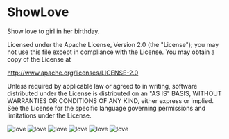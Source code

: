 # ShowLove
Show love to girl in her birthday.

Licensed under the Apache License, Version 2.0 (the "License");
you may not use this file except in compliance with the License.
You may obtain a copy of the License at

   http://www.apache.org/licenses/LICENSE-2.0

Unless required by applicable law or agreed to in writing, software
distributed under the License is distributed on an "AS IS" BASIS,
WITHOUT WARRANTIES OR CONDITIONS OF ANY KIND, either express or implied.
See the License for the specific language governing permissions and
limitations under the License.

![love](http://d.pcs.baidu.com/thumbnail/4d15d5f19e1e1c72e72060fe26227dec?fid=319990396-250528-1008051463512017&time=1446188400&sign=FDTAER-DCb740ccc5511e5e8fedcff06b081203-JZN%2B%2BBnS%2BxsGLSjQqVw8x%2FOs2jY%3D&rt=sh&expires=2h&r=242141919&sharesign=unknown&size=c710_u500&quality=100)
![love](http://d.pcs.baidu.com/thumbnail/7eaca9b10fe9a57c84b2bfea827fdff5?fid=319990396-250528-596562245813105&time=1446188400&sign=FDTAER-DCb740ccc5511e5e8fedcff06b081203-ZzJ%2FEZGIK4wmyCMS1sFYhDRwppU%3D&rt=sh&expires=2h&r=786347527&sharesign=unknown&size=c710_u500&quality=100)
![love](http://d.pcs.baidu.com/thumbnail/50e870ed2af6b58e288213d94c8203fc?fid=319990396-250528-835242912041643&time=1446188400&sign=FDTAER-DCb740ccc5511e5e8fedcff06b081203-1%2BI4VXm1%2F6AyB%2FqxTpIdzBU4h28%3D&rt=sh&expires=2h&r=340397885&sharesign=unknown&size=c710_u500&quality=100)
![love](http://d.pcs.baidu.com/thumbnail/ffd3bc179d196aaf727f09031c5c0a35?fid=319990396-250528-908790793953689&time=1446188400&sign=FDTAER-DCb740ccc5511e5e8fedcff06b081203-4d221ihdZeUNaMOeDPEyc0LOfoY%3D&rt=sh&expires=2h&r=352367105&sharesign=unknown&size=c710_u500&quality=100)
![love](http://d.pcs.baidu.com/thumbnail/84c7246cad0ca0640c552d5ebdeaa0cd?fid=319990396-250528-779706314630536&time=1446188400&sign=FDTAER-DCb740ccc5511e5e8fedcff06b081203-v3LetgtAQKUuSG7cBhJ5xAd6raY%3D&rt=sh&expires=2h&r=192902723&sharesign=unknown&size=c710_u500&quality=100)
![love](http://d.pcs.baidu.com/thumbnail/8ccb19454329162bc647f24b6e1b00db?fid=319990396-250528-425806942922049&time=1446184800&sign=FDTAER-DCb740ccc5511e5e8fedcff06b081203-VNYplgh2MlweyetrYkwiaJ8pqpE%3D&rt=sh&expires=2h&r=727869485&sharesign=unknown&size=c710_u500&quality=100)
